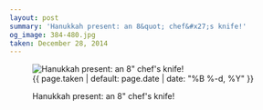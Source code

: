 ```yaml
---
layout: post
summary: 'Hanukkah present: an 8&quot; chef&#x27;s knife!'
og_image: 384-480.jpg
taken: December 28, 2014
---
```


<figure class="post">
 <img alt="Hanukkah present: an 8&quot; chef's knife!" sizes="(min-width: 700px) 50vw, calc(100vw - 2rem)" src="{{ site.assets_url }}/384-240.jpg" srcset="{{ site.assets_url }}/384-480.jpg 480w, {{ site.assets_url }}/384-360.jpg 360w, {{ site.assets_url }}/384-240.jpg 240w, {{ site.assets_url }}/384-120.jpg 120w"/>
 <figcaption>
  <time>
   {{ page.taken | default: page.date | date: "%B %-d, %Y" }}
  </time>
  <p>
   Hanukkah present: an 8" chef's knife!
  </p>
 </figcaption>
</figure>

